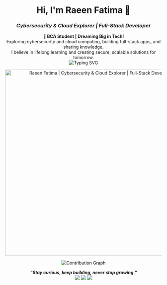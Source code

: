 <h1 align="center">Hi, I'm Raeen Fatima 👋</h1>
<h3 align="center"><i>Cybersecurity & Cloud Explorer | Full-Stack Developer</i></h3>



<p align="center">
  <b>🚀 BCA Student | Dreaming Big in Tech!</b><br>
  Exploring cybersecurity and cloud computing, building full-stack apps, and sharing knowledge.<br>
  I believe in lifelong learning and creating secure, scalable solutions for tomorrow.<br>
  <img src="https://readme-typing-svg.demolab.com?font=Fira+Code&size=22&duration=2500&pause=1100&color=20B2AA&center=true&vCenter=true&width=380&lines=Cybersecurity+Explorer;Cloud+Computing+Enthusiast;Full-Stack+Developer;Tech+Learner+%26+Sharer" alt="Typing SVG" />
</p>
<!-- Animated Banner -->
<p align="center">
  <img src="https://wallpapers.com/images/hd/funny-coding-izhs78j45scnc7po.jpg" alt="Raeen Fatima | Cybersecurity & Cloud Explorer | Full-Stack Developer" width="600"/>
</p>










<p align="center">
  <!-- <img src="https://github-readme-stats.vercel.app/api?username=raeen-fatima&show_icons=true&theme=radical" alt="GitHub Stats"/> -->
  <!-- <img src="https://github-readme-streak-stats.herokuapp.com/?user=raeen-fatima&theme=radical" alt="GitHub Streak"/> -->
  <img src="https://github-readme-activity-graph.vercel.app/graph?username=raeen-fatima&theme=react-dark" alt="Contribution Graph"/>
  <!-- <img src="https://github-readme-stats.vercel.app/api/top-langs/?username=raeen-fatima&theme=radical&layout=compact" alt="Top Languages"/> -->
</p>






<p align="center">
  <b><i>"Stay curious, keep building, never stop growing."</i></b>
  <br>
  <img src="https://img.icons8.com/color/48/000000/cyber-security.png"/>
  <img src="https://img.icons8.com/color/48/000000/cloud.png"/>
  <img src="https://img.icons8.com/color/48/000000/source-code.png"/>
</p>

